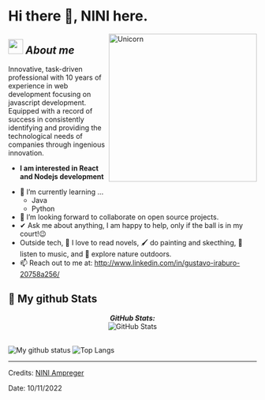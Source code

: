 # Hi there 👋, NINI here. 

<img align="right" width=300px alt="Unicorn" src="https://c.tenor.com/GN73MKBawZYAAAAi/busy-cute.gif" />

## <img src="https://media.giphy.com/media/ObNTw8Uzwy6KQ/giphy.gif" width="30px">&nbsp;***About me***

Innovative, task-driven professional with 10 years of experience in web development focusing on javascript development.
Equipped with a record of success in consistently identifying and providing the technological needs of companies through ingenious innovation.

* **I am interested in React and Nodejs development**
- 🌱 I’m currently learning ...
  - Java
  - Python
- 👯 I’m looking forward to collaborate on open source projects.
- ✔ Ask me about anything, I am happy to help, only if the ball is in my court!😉<br>
- Outside tech, 📖 I love to read novels, 🖌️ do painting and skecthing, 🎵 listen to music, and 🌴 explore nature outdoors.
- 📫 Reach out to me at: http://www.linkedin.com/in/gustavo-iraburo-20758a256/


<h2>👀 My github Stats</h2>

<div>
<!--   <p align="center">
    <b><em>Now listening to:</em></b> <br/>
    <img src="https://spotify-github-profile.vercel.app/api/view?uid=NINIAmpreger&cover_image=true&theme=novatorem" alt="Now Listenting to" />
  </p> -->
  
  <p align="center">
  <b><em>GitHub Stats:</em></b> <br/>
    <img src="https://github-readme-streak-stats.herokuapp.com/?user=NINIAmpreger" alt="GitHub Stats" /> <br/><br/>
  
</div>

![My github status](https://github-readme-stats.vercel.app/api?username=NINIAmpreger&show_icons=true&include_all_commits=true)
![Top Langs](https://github-readme-stats.vercel.app/api/top-langs/?username=NINIAmpreger&layout=compact)

---------------------------------------------------------------------------------------------------------------------
Credits: <a href="https://github.com/NINIAmpreger">NINI Ampreger</a>

Date: 10/11/2022